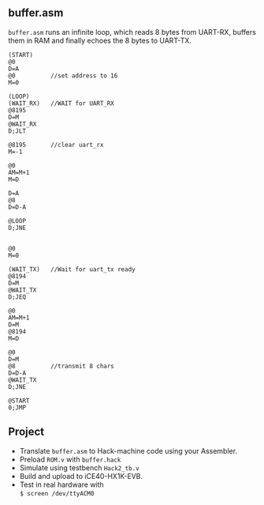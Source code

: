 ## buffer.asm

`buffer.asm` runs an infinite loop, which reads 8 bytes from UART-RX, buffers them in RAM and finally echoes the 8 bytes to UART-TX.

```
(START)
@0
D=A
@0			//set address to 16
M=0

(LOOP)
(WAIT_RX) 	//WAIT for UART_RX
@8195
D=M
@WAIT_RX
D;JLT		

@8195		//clear uart_rx
M=-1

@0
AM=M+1
M=D

D=A
@8
D=D-A

@LOOP
D;JNE


@0
M=0

(WAIT_TX)	//Wait for uart_tx ready
@8194
D=M
@WAIT_TX
D;JEQ

@0
AM=M+1
D=M
@8194
M=D

@0
D=M
@8			//transmit 8 chars
D=D-A
@WAIT_TX
D;JNE

@START
0;JMP
```

## Project
* Translate `buffer.asm` to Hack-machine code using your Assembler.
* Preload `ROM.v` with `buffer.hack`
* Simulate using testbench `Hack2_tb.v`
* Build and upload to iCE40-HX1K-EVB.
* Test in real hardware with  
`$ screen /dev/ttyACM0`
